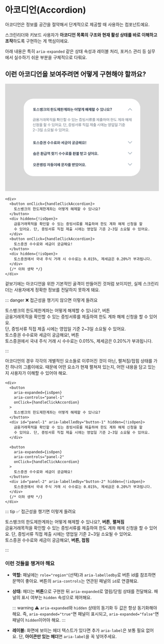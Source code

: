 # 아코디언(Accordion)

아코디언은 정보를 공간을 절약해서 단계적으로 제공할 때 사용하는 컴포넌트예요.

스크린리더와 키보드 사용자가 **아코디언 목록의 구조와 현재 활성 상태를 바로 이해하고 조작**하도록 구현하는 게 핵심이에요.

아래 내용은 특히 `aria-expanded` 같은 상태 속성과 레이블 처리, 포커스 관리 등 실무에서 실수하기 쉬운 부분을 구체적으로 다뤄요.

## 이런 아코디언을 보여주려면 어떻게 구현해야 할까요?

![아코디언 예시](../images/accordion.png)

```tsx
<div>
  <button onClick={handleClickAccordion}>
    토스뱅크의 한도제한계좌는 어떻게 해제할 수 있나요?
  </button>
  <div hidden={!isOpen}>
    금융거래목적을 확인할 수 있는 증빙서류를 제출하여 한도 계좌 해제 신청을 할
    수 있어요. 단, 증빙서류 직접 제출 시에는 영업일 기준 2~3일 소요될 수 있어요.
  </div>
  <button onClick={handleClickAccordion}>
    토스증권 수수료와 세금이 궁금해요!
  </button>
  <div hidden={!isOpen}>
    토스증권에서 국내 주식 거래 시 수수료는 0.015%, 제세금은 0.20%가 부과됩니다.
  </div>
  {/* 이하 생략 */}
</div>
```

겉보기에는 아코디언을 위한 기본적인 골격이 만들어진 것처럼 보이지만, 실제 스크린리더는 사용자에게 정확한 정보를 전달하지 못하게 돼요.

::: danger ❌ 접근성을 챙기지 않으면 이렇게 들려요

토스뱅크의 한도제한계좌는 어떻게 해제할 수 있나요?, 버튼<br />
금융거래목적을 확인할 수 있는 증빙서류를 제출하여 한도 계좌 해제 신청을 할 수 있어요.<br /> 단, 증빙서류 직접 제출 시에는 영업일 기준 2~3일 소요될 수 있어요.<br />
토스증권 수수료와 세금이 궁금해요!, 버튼<br />
토스증권에서 국내 주식 거래 시 수수료는 0.015%, 제세금은 0.20%가 부과됩니다.<br />

:::

아코디언의 경우 각각의 개별적인 요소들로 이루어진 것이 아닌, 펼쳐짐/접힘 상태를 가진 하나의 그룹이에요.
때문에 어떤 요소가 현재 펼쳐져 있는지, 어떤 내용을 담고 있는지 사용자가 이해할 수 있어야 해요.

```tsx{3-4,9,15-16,21}
<div>
  <button
    aria-expanded={isOpen}
    aria-controls="panel-1"
    onClick={handleClickAccordion}
  >
    토스뱅크의 한도제한계좌는 어떻게 해제할 수 있나요?
  </button>
  <div id="panel-1" aria-labelledby="button-1" hidden={!isOpen}>
    금융거래목적을 확인할 수 있는 증빙서류를 제출하여 한도 계좌 해제 신청을 할
    수 있어요. 단, 증빙서류 직접 제출 시에는 영업일 기준 2~3일 소요될 수 있어요.
  </div>

  <button
    aria-expanded={isOpen}
    aria-controls="panel-2"
    onClick={handleClickAccordion}
  >
    토스증권 수수료와 세금이 궁금해요!
  </button>
  <div id="panel-2" aria-labelledby="button-2" hidden={!isOpen}>
    토스증권에서 국내 주식 거래 시 수수료는 0.015%, 제세금은 0.20%가 부과됩니다.
  </div>
  {/* 이하 생략 */}
</div>
```

::: tip ✅ 접근성을 챙기면 이렇게 들려요

토스뱅크의 한도제한계좌는 어떻게 해제할 수 있나요?, **버튼**, **펼쳐짐**<br />
금융거래목적을 확인할 수 있는 증빙서류를 제출하여 한도 계좌 해제 신청을 할 수 있어요. 단, 증빙서류 직접 제출 시에는 영업일 기준 2~3일 소요될 수 있어요.<br />
토스증권 수수료와 세금이 궁금해요!, **버튼, 접힘**<br />

:::

### 이런 것들을 챙겨야 해요

- **역할:** 패널에는 `role="region"`(선택)과 `aria-labelledby`로 버튼 id를 참조하면 문맥이 좋아요. 버튼의 `aria-controls`는 연관된 패널의 `id`로 연결해요.
- **상태:** 헤더는 **버튼**으로 구현한 뒤 `aria-expanded`로 열림/닫힘 상태를 전달해요.
  패널의 표시 여부는 `hidden` 속성으로 제어해요.

  ::: warning ⚠️ `aria-expanded`와 `hidden` 상태의 동기화
  두 값은 항상 동기화해야 해요. 즉, `aria-expanded="true"`면 패널이 표시되고, `aria-expanded="false"`면 패널이 `hidden`이어야 해요.
  :::

- **레이블:** 화면에 보이는 헤더 텍스트가 있다면 추가 `aria-label`은 보통 필요 없어요. 단, **아이콘만 있는 헤더**면 `aria-label`을 꼭 넣어주세요.
